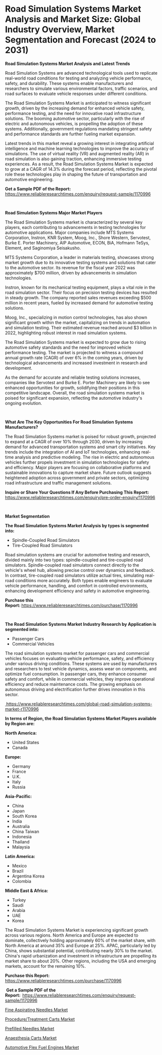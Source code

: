 <p><h1>Road Simulation Systems Market Analysis and Market Size: Global Industry Overview, Market Segmentation and Forecast (2024 to 2031)</h1></p><p><strong>Road Simulation Systems Market Analysis and Latest Trends</strong></p>
<p><p>Road Simulation Systems are advanced technological tools used to replicate real-world road conditions for testing and analyzing vehicle performance, safety, and durability. These systems enable manufacturers and researchers to simulate various environmental factors, traffic scenarios, and road surfaces to evaluate vehicle responses under different conditions.</p><p>The Road Simulation Systems Market is anticipated to witness significant growth, driven by the increasing demand for enhanced vehicle safety, performance testing, and the need for innovative road infrastructure solutions. The booming automotive sector, particularly with the rise of electric and autonomous vehicles, is propelling the adoption of these systems. Additionally, government regulations mandating stringent safety and performance standards are further fueling market expansion.</p><p>Latest trends in this market reveal a growing interest in integrating artificial intelligence and machine learning technologies to improve the accuracy of simulations. The use of virtual reality (VR) and augmented reality (AR) in road simulation is also gaining traction, enhancing immersive testing experiences. As a result, the Road Simulation Systems Market is expected to grow at a CAGR of 14.3% during the forecast period, reflecting the pivotal role these technologies play in shaping the future of transportation and automotive engineering.</p></p>
<p><strong>Get a Sample PDF of the Report:&nbsp;</strong> <a href="https://www.reliableresearchtimes.com/enquiry/request-sample/1170996?utm_campaign=1595&utm_medium=2&utm_source=Github&utm_content=ia&utm_term=30102024&utm_id=road-simulation-systems">https://www.reliableresearchtimes.com/enquiry/request-sample/1170996</a></p>
<p>&nbsp;</p>
<p><strong>Road Simulation Systems Major Market Players</strong></p>
<p><p>The Road Simulation Systems market is characterized by several key players, each contributing to advancements in testing technologies for automotive applications. Major companies include MTS Systems Corporation, Instron, KNR System, Moog, Inc., Shore Western, Servotest, Burke E. Porter Machinery, AIP Automotive, ECON, BiA, Hofmann TeSys, Element, and Saginomiya Seisakusho.</p><p>MTS Systems Corporation, a leader in materials testing, showcases strong market growth due to its innovative testing systems and solutions that cater to the automotive sector. Its revenue for the fiscal year 2022 was approximately $700 million, driven by advancements in simulation technologies.</p><p>Instron, known for its mechanical testing equipment, plays a vital role in the road simulation sector. Their focus on precision testing devices has resulted in steady growth. The company reported sales revenues exceeding $500 million in recent years, fueled by increased demand for automotive testing solutions.</p><p>Moog, Inc., specializing in motion control technologies, has also shown significant growth within the market, capitalizing on trends in automation and simulation testing. Their estimated revenue reached around $3 billion in 2022, highlighting robust interest in road simulation systems.</p><p>The Road Simulation Systems market is expected to grow due to rising automotive safety standards and the need for improved vehicle performance testing. The market is projected to witness a compound annual growth rate (CAGR) of over 6% in the coming years, driven by technological advancements and increased investment in research and development.</p><p>As the demand for accurate and reliable testing solutions increases, companies like Servotest and Burke E. Porter Machinery are likely to see enhanced opportunities for growth, solidifying their positions in this competitive landscape. Overall, the road simulation systems market is poised for significant expansion, reflecting the automotive industry's ongoing evolution.</p></p>
<p>&nbsp;</p>
<p><strong>What Are The Key Opportunities For Road Simulation Systems Manufacturers?</strong></p>
<p><p>The Road Simulation Systems market is poised for robust growth, projected to expand at a CAGR of over 10% through 2030, driven by increasing demand for advanced transportation systems and smart city initiatives. Key trends include the integration of AI and IoT technologies, enhancing real-time analysis and predictive modeling. The rise in electric and autonomous vehicles further propels investment in simulation technologies for safety and efficiency. Major players are focusing on collaborative platforms and sustainable innovations to capture market share. Future outlook suggests heightened adoption across government and private sectors, optimizing road infrastructure and traffic management solutions.</p></p>
<p><strong>Inquire or Share Your Questions If Any Before Purchasing This Report:</strong> <a href="https://www.reliableresearchtimes.com/enquiry/pre-order-enquiry/1170996?utm_campaign=1595&utm_medium=2&utm_source=Github&utm_content=ia&utm_term=30102024&utm_id=road-simulation-systems">https://www.reliableresearchtimes.com/enquiry/pre-order-enquiry/1170996</a></p>
<p>&nbsp;</p>
<p><strong>Market Segmentation</strong></p>
<p><strong>The Road Simulation Systems Market Analysis by types is segmented into:</strong></p>
<p><ul><li>Spindle-Coupled Road Simulators</li><li>Tire-Coupled Road Simulators</li></ul></p>
<p><p>Road simulation systems are crucial for automotive testing and research, divided mainly into two types: spindle-coupled and tire-coupled road simulators. Spindle-coupled road simulators connect directly to the vehicle's wheel hub, allowing precise control over dynamics and feedback. In contrast, tire-coupled road simulators utilize actual tires, simulating real-road conditions more accurately. Both types enable engineers to evaluate vehicle performance, handling, and comfort in controlled environments, enhancing development efficiency and safety in automotive engineering.</p></p>
<p><strong>Purchase this Report:&nbsp;</strong><a href="https://www.reliableresearchtimes.com/purchase/1170996?utm_campaign=1595&utm_medium=2&utm_source=Github&utm_content=ia&utm_term=30102024&utm_id=road-simulation-systems">https://www.reliableresearchtimes.com/purchase/1170996</a></p>
<p>&nbsp;</p>
<p><strong>The Road Simulation Systems Market Industry Research by Application is segmented into:</strong></p>
<p><ul><li>Passenger Cars</li><li>Commercial Vehicles</li></ul></p>
<p><p>The road simulation systems market for passenger cars and commercial vehicles focuses on evaluating vehicle performance, safety, and efficiency under various driving conditions. These systems are used by manufacturers and researchers to test vehicle dynamics, assess wear on components, and optimize fuel consumption. In passenger cars, they enhance consumer safety and comfort, while in commercial vehicles, they improve operational efficiency and reduce maintenance costs. The growing emphasis on autonomous driving and electrification further drives innovation in this sector.</p></p>
<p><a href="https://www.reliableresearchtimes.com/global-road-simulation-systems-market-r1170996?utm_campaign=1595&utm_medium=2&utm_source=Github&utm_content=ia&utm_term=30102024&utm_id=road-simulation-systems">&nbsp;https://www.reliableresearchtimes.com/global-road-simulation-systems-market-r1170996</a></p>
<p><strong>In terms of Region, the Road Simulation Systems Market Players available by Region are:</strong></p>
<p>
    <p> <strong> North America: </strong>
        <ul>
            <li>United States</li>
            <li>Canada</li>
        </ul>
        </p> 
    <p> <strong> Europe: </strong>
        <ul>
            <li>Germany</li>
            <li>France</li>
            <li>U.K.</li>
            <li>Italy</li>
            <li>Russia</li>
        </ul>
        </p> 
    <p> <strong> Asia-Pacific: </strong>
        <ul>
            <li>China</li>
            <li>Japan</li>
            <li>South Korea</li>
            <li>India</li>
            <li>Australia</li>
            <li>China Taiwan</li>
            <li>Indonesia</li>
            <li>Thailand</li>
            <li>Malaysia</li>
        </ul>
        </p> 
    <p> <strong> Latin America: </strong>
        <ul>
            <li>Mexico</li>
            <li>Brazil</li>
            <li>Argentina Korea</li>
            <li>Colombia</li>
        </ul>
        </p> 
    <p> <strong> Middle East & Africa: </strong>
        <ul>
            <li>Turkey</li>
            <li>Saudi</li>
            <li>Arabia</li>
            <li>UAE</li>
            <li>Korea</li>
        </ul>
    </p>
    </p>
<p><p>The Road Simulation Systems Market is experiencing significant growth across various regions. North America and Europe are expected to dominate, collectively holding approximately 60% of the market share, with North America at around 35% and Europe at 25%. APAC, particularly led by China, shows substantial potential, contributing nearly 30% to the market. China's rapid urbanization and investment in infrastructure are propelling its market share to about 20%. Other regions, including the USA and emerging markets, account for the remaining 10%.</p></p>
<p><strong>Purchase this Report: </strong><a href="https://www.reliableresearchtimes.com/purchase/1170996?utm_campaign=1595&utm_medium=2&utm_source=Github&utm_content=ia&utm_term=30102024&utm_id=road-simulation-systems">https://www.reliableresearchtimes.com/purchase/1170996</a></p>
<p>&nbsp;<strong>Get a Sample PDF of the Report:&nbsp;&nbsp;</strong><a href="https://www.reliableresearchtimes.com/enquiry/request-sample/1170996?utm_campaign=1595&utm_medium=2&utm_source=Github&utm_content=ia&utm_term=30102024&utm_id=road-simulation-systems">https://www.reliableresearchtimes.com/enquiry/request-sample/1170996</a></p>
<p><strong></strong></p>
<p><p><a href="https://www.linkedin.com/pulse/fine-aspirating-needles-industry-sector-new-technologies-market-tlpyf?utm_campaign=1595&utm_medium=2&utm_source=Github&utm_content=ia&utm_term=30102024&utm_id=road-simulation-systems">Fine Aspirating Needles Market</a></p><p><a href="https://www.linkedin.com/pulse/proceduretreatment-carts-market-global-regional-analysis-2024-n4fif?utm_campaign=1595&utm_medium=2&utm_source=Github&utm_content=ia&utm_term=30102024&utm_id=road-simulation-systems">Procedure/Treatment Carts Market</a></p><p><a href="https://www.linkedin.com/pulse/prefilled-needles-market-industry-landscape-growth-trajectories-kpkrf?utm_campaign=1595&utm_medium=2&utm_source=Github&utm_content=ia&utm_term=30102024&utm_id=road-simulation-systems">Prefilled Needles Market</a></p><p><a href="https://www.linkedin.com/pulse/anaesthesia-carts-market-size-growth-trends-statistics-forecasts-yusvf?utm_campaign=1595&utm_medium=2&utm_source=Github&utm_content=ia&utm_term=30102024&utm_id=road-simulation-systems">Anaesthesia Carts Market</a></p><p><a href="https://www.linkedin.com/pulse/exploring-automotive-flex-fuel-engines-market-dynamics-revenue-6sete?utm_campaign=1595&utm_medium=2&utm_source=Github&utm_content=ia&utm_term=30102024&utm_id=road-simulation-systems">Automotive Flex Fuel Engines Market</a></p></p>